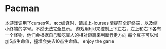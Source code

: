 # Pacman
本游戏调用了curses包，gcc编译时，请加上-lcurses
请提前全屏终端，以及缩小终端的字号。不然无法完全显示。
游戏用hjkl来控制上下左右，左上和右下各有一个怪物，他们会根据自己和吃豆人的相对距离来判断行走方向
每个豆子可以增加5点生命值，撞墙会失去10点生命值。
enjoy the game
